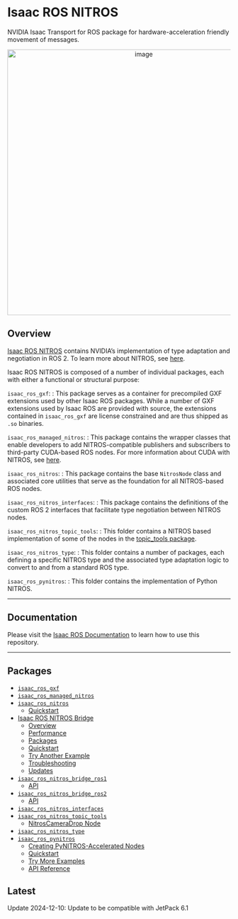 # Isaac ROS NITROS

NVIDIA Isaac Transport for ROS package for hardware-acceleration friendly movement of messages.

<div align="center"><a class="reference internal image-reference" href="https://media.githubusercontent.com/media/NVIDIA-ISAAC-ROS/.github/main/resources/isaac_ros_docs/repositories_and_packages/isaac_ros_nitros/image5-1.gif/"><img alt="image" src="https://media.githubusercontent.com/media/NVIDIA-ISAAC-ROS/.github/main/resources/isaac_ros_docs/repositories_and_packages/isaac_ros_nitros/image5-1.gif/" width="600px"/></a></div>

## Overview

[Isaac ROS NITROS](https://github.com/NVIDIA-ISAAC-ROS/isaac_ros_nitros) contains NVIDIA’s implementation
of type adaptation and negotiation in ROS 2. To learn more about NITROS, see [here](https://nvidia-isaac-ros.github.io/concepts/nitros/index.html).

Isaac ROS NITROS is composed of a number of individual packages, each with either a functional or structural purpose:

`isaac_ros_gxf`:
: This package serves as a container for precompiled GXF extensions used by other Isaac ROS packages.
  While a number of GXF extensions used by Isaac ROS are provided with source, the extensions contained in `isaac_ros_gxf` are license constrained and are thus shipped as `.so` binaries.

`isaac_ros_managed_nitros`:
: This package contains the wrapper classes that enable developers to add NITROS-compatible publishers and subscribers to third-party CUDA-based ROS nodes.
  For more information about CUDA with NITROS, see [here](https://nvidia-isaac-ros.github.io/concepts/nitros/cuda_with_nitros.html).

`isaac_ros_nitros`:
: This package contains the base `NitrosNode` class and associated core utilities that serve as the foundation for all NITROS-based ROS nodes.

`isaac_ros_nitros_interfaces`:
: This package contains the definitions of the custom ROS 2 interfaces that facilitate type negotiation between NITROS nodes.

`isaac_ros_nitros_topic_tools`:
: This folder contains a NITROS based implementation of some of the nodes in the [topic_tools package](https://github.com/ros-tooling/topic_tools).

`isaac_ros_nitros_type`:
: This folder contains a number of packages, each defining a specific NITROS type and the associated type adaptation logic to convert to and from a standard ROS type.

`isaac_ros_pynitros`:
: This folder contains the implementation of Python NITROS.

---

## Documentation

Please visit the [Isaac ROS Documentation](https://nvidia-isaac-ros.github.io/repositories_and_packages/isaac_ros_nitros/index.html) to learn how to use this repository.

---

## Packages

* [`isaac_ros_gxf`](https://nvidia-isaac-ros.github.io/repositories_and_packages/isaac_ros_nitros/isaac_ros_gxf/index.html)
* [`isaac_ros_managed_nitros`](https://nvidia-isaac-ros.github.io/repositories_and_packages/isaac_ros_nitros/isaac_ros_managed_nitros/index.html)
* [`isaac_ros_nitros`](https://nvidia-isaac-ros.github.io/repositories_and_packages/isaac_ros_nitros/isaac_ros_nitros/index.html)
  * [Quickstart](https://nvidia-isaac-ros.github.io/repositories_and_packages/isaac_ros_nitros/isaac_ros_nitros/index.html#quickstart)
* [Isaac ROS NITROS Bridge](https://nvidia-isaac-ros.github.io/repositories_and_packages/isaac_ros_nitros/isaac_ros_nitros_bridge/index.html)
  * [Overview](https://nvidia-isaac-ros.github.io/repositories_and_packages/isaac_ros_nitros/isaac_ros_nitros_bridge/index.html#overview)
  * [Performance](https://nvidia-isaac-ros.github.io/repositories_and_packages/isaac_ros_nitros/isaac_ros_nitros_bridge/index.html#performance)
  * [Packages](https://nvidia-isaac-ros.github.io/repositories_and_packages/isaac_ros_nitros/isaac_ros_nitros_bridge/index.html#packages)
  * [Quickstart](https://nvidia-isaac-ros.github.io/repositories_and_packages/isaac_ros_nitros/isaac_ros_nitros_bridge/index.html#quickstart)
  * [Try Another Example](https://nvidia-isaac-ros.github.io/repositories_and_packages/isaac_ros_nitros/isaac_ros_nitros_bridge/index.html#try-another-example)
  * [Troubleshooting](https://nvidia-isaac-ros.github.io/repositories_and_packages/isaac_ros_nitros/isaac_ros_nitros_bridge/index.html#troubleshooting)
  * [Updates](https://nvidia-isaac-ros.github.io/repositories_and_packages/isaac_ros_nitros/isaac_ros_nitros_bridge/index.html#updates)
* [`isaac_ros_nitros_bridge_ros1`](https://nvidia-isaac-ros.github.io/repositories_and_packages/isaac_ros_nitros/isaac_ros_nitros_bridge/isaac_ros_nitros_bridge_ros1/index.html)
  * [API](https://nvidia-isaac-ros.github.io/repositories_and_packages/isaac_ros_nitros/isaac_ros_nitros_bridge/isaac_ros_nitros_bridge_ros1/index.html#api)
* [`isaac_ros_nitros_bridge_ros2`](https://nvidia-isaac-ros.github.io/repositories_and_packages/isaac_ros_nitros/isaac_ros_nitros_bridge/isaac_ros_nitros_bridge_ros2/index.html)
  * [API](https://nvidia-isaac-ros.github.io/repositories_and_packages/isaac_ros_nitros/isaac_ros_nitros_bridge/isaac_ros_nitros_bridge_ros2/index.html#api)
* [`isaac_ros_nitros_interfaces`](https://nvidia-isaac-ros.github.io/repositories_and_packages/isaac_ros_nitros/isaac_ros_nitros_interfaces/index.html)
* [`isaac_ros_nitros_topic_tools`](https://nvidia-isaac-ros.github.io/repositories_and_packages/isaac_ros_nitros/isaac_ros_nitros_topic_tools/index.html)
  * [NitrosCameraDrop Node](https://nvidia-isaac-ros.github.io/repositories_and_packages/isaac_ros_nitros/isaac_ros_nitros_topic_tools/index.html#nitroscameradrop-node)
* [`isaac_ros_nitros_type`](https://nvidia-isaac-ros.github.io/repositories_and_packages/isaac_ros_nitros/isaac_ros_nitros_type/index.html)
* [`isaac_ros_pynitros`](https://nvidia-isaac-ros.github.io/repositories_and_packages/isaac_ros_nitros/isaac_ros_pynitros/index.html)
  * [Creating PyNITROS-Accelerated Nodes](https://nvidia-isaac-ros.github.io/repositories_and_packages/isaac_ros_nitros/isaac_ros_pynitros/index.html#creating-pynitros-accelerated-nodes)
  * [Quickstart](https://nvidia-isaac-ros.github.io/repositories_and_packages/isaac_ros_nitros/isaac_ros_pynitros/index.html#quickstart)
  * [Try More Examples](https://nvidia-isaac-ros.github.io/repositories_and_packages/isaac_ros_nitros/isaac_ros_pynitros/index.html#try-more-examples)
  * [API Reference](https://nvidia-isaac-ros.github.io/repositories_and_packages/isaac_ros_nitros/isaac_ros_pynitros/index.html#api-reference)

## Latest

Update 2024-12-10: Update to be compatible with JetPack 6.1

